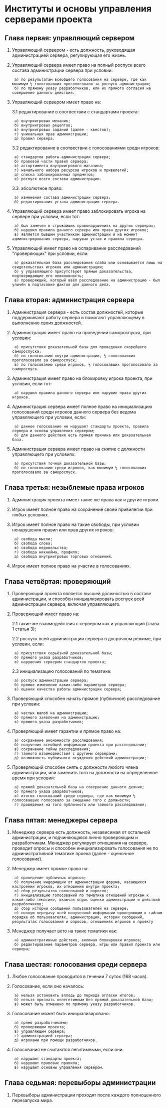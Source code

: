# Институты и основы управления серверами проекта

## Глава первая: управляющий сервером

1. Управляющий сервером - есть должность, руководящая администрацией сервера, регулирующая его жизнь.

2. Управляющий сервера имеет право на полный роспуск всего состава администрации сервера при условии:

	    а) по результатам всеобщего голосования на сервере, где как минимум ½ голосовавших проголосовали за роспуск администрации;
	    б) по прямому указу разработчиков, или их прямого согласия на совершение данного действия.

3. Управляющий сервером имеет право на:

	3.1 редактирование в соотвествии с стандартами проекта:

		а) внутриигровых механик;
		б) внутриигровых рецептов;
		в) внутриигровых заданий (далее - квестов);
		г) уникальных прав администрации;
		д) правил сервера.

	3.2 редактирование в соотвествии с голосованиями среди игроков:

		а) стандартов работы администрации сервера;
		б) правовой части правил сервера;
		в) ассортимента внутриигрового магазина;
		г) начального набора ресурсов игроков и привелегий;
		д) списка заблокированных предметов;
		е) роспуск всего состава администрации.

	3.3. абсолютное право:

		а) изменения состава администрации сервера;
		б) редактирования устава администрации сервера.

4. Управляющий сервера имеет право заблокировать игрока на сервере при условии, если тот:

        а) был замечен в строжайших правонарушениях на других серверах;
	    б) нарушил правила данного сервера или права других игроков;
	    в) является бывшим участником администрации и на момент администрирования сервера, нарушал устав и правила сервера.

5. Управляющий имеет право на оспаривание расследований "проверяющих" при условии, если:

	    а) доказательная база расследования слаба или основывается лишь на свидетельствах игроков или администрации;
	    б) у управляющего присутствуют прямые доказательства, подтверждающие его невиновность;
	    в) проверяющий, который ввёл расследование на администрацию - был уличён в подтасовке фактов для данного дела.

## Глава вторая: администрация сервера

1. Администрация сервера - есть состав должностей, которые поддерживают работу сервера и помогают управляющему в выполнению своих должностей.

2. Администрация имеет право на проведении самороспуска, при условии:

	    а) присутствия доказательной базы для проведения скорейшего самороспуска;
	    б) по голосованию внутри администрации, ½ голосовавших проголосовало за самороспуск;
	    в) по голосованию среди игроков, ⅔ голосовавших проголосовало за самороспуск.

3. Администрация имеет право на блокировку игрока проекта, при условии, если тот:

	    а) нарушил правила данного сервера или нарушил права других игроков.

4. Администрация сервера имеет полное право на инициализацию голосований среди игроков данного сервера без ведома управляющего при условии, если:

	    а) данное голосование не нарушает стандарты проекта, правила сервера и основы управления сервером;
	    б) для данного действия есть прямая причина или доказательная база.

5. Администрация сервера имеет право на снятие с должности управляющего при условиях:

	    а) присутствия точной доказательной базы;
	    б) по голосованию среди игроков, как минимум ½ голосовавших проголосовало за самороспуск.

## Глава третья: незыблемые права игроков

1. Администрация проекта имеет такие же права как и другие игроки.

2. Игрок имеет полное право на сохранение своей привилегии при любых условиях.

3. Игрок имеет полное право на такие свободы, при условии ненарушения правил или прав других игроков:

	    а) свобода мысли;
	    б) свобода слова;
	    в) свобода недовольства;
	    г) свобода никнейма, профиля;
	    д) свобода внутриигровых торговых отношений.

4. Игрок имеет полное право на участие в голосованиях.

## Глава четвёртая: проверяющий

1. Проверяющий проекта является высшей должностью в составе администрации, и способен инициализировать роспуск всей администрации сервера, включая управляющего.

2. Проверяющий имеет право на:

	2.1 такие же взаимодействия с сервером как и управляющий (глава 1 статья 3);
    
	2.2 роспуск всей администрации сервера в досрочном режиме, при условии, если:

		а) присутствия серьёзной доказательной базы;
		б) прямого указа разработчиков;
		в) нарушения сервером стандартов проекта;

	2.3 инициализацию голосований по тематике:

		а) роспуск администрации сервера;
		б) прямое изменение каких-либо параметров сервера;
		в) оценки качества работы администрации сервера;

3. Проверяющий способен начать прямое (публичное) расследование при условии:

	    а) частых жалоб на администрацию;
	    б) прямого заявления на администрацию;
	    в) прямого указа разработчиков;

4. Проверяющий имеет гарантии и прямое право на:

	    а) сохранение анономности расследования;
	    б) получения всеобщей информации проекта при расследовании;
	    в) сохранение тайны расследования;
	    г) тайного взаимодействия с другими серверами;
	    д) возможность публичного осуждения действий администрации;

5. Проверяющий способен снять с должности любого члена администрации, или заменить того на должности на определенное время при условии:

	    а) прямой доказательной базы на совершение данного деяния;
	    б) прямого указа разработчиков;
	    в) итогов голосований среди сервера, где как минимум ½ голосовавших голосовало за смещение того с должности;
	    г) проведения на того публичного или тайного расследования;

## Глава пятая: менеджеры сервера

1. Менеджер сервера есть должность, независимая от остальной администрации, и подчиняющаяся лично проверяющим и разработчикам. Менеджер регулирует отношения на сервере, проводит опросы и способен инициализировать голосования не по административной тематике проека (далее - оценочное голосование).

2. Менеджер имеет прямое право на:

	    а) проведение публичных опросов;
	    б) получение информации от администрации форума, касающихся настроений игроков, их отношений внутри проекта;
	    в) сбор результатов голосований и опросов;
	    г) инициализацию голосований по тематике отношений игрокам к какой-либо тематике, включая опрос оценки администрации и действий разработчиков;
	    д) сбор истории сообщений пользователей на сервере;
	    е) полную передачу всей полученной информации проверяющим в тайном порядке об пользователях, администрации, истории сообщений, результатах голосований и опросов, отношениях игроков к проекту 

3. Менеджер получает вето на такие тематики как:

	    а) административные действия, включая блокировки игроков;
	    б) редактирование параметров сервера, игры или правил проекта или сервера;

## Глава шестая: голосования среди сервера

1. Любое голосование проводится в течении 7 суток (168 часов). 

2. Голосование, если оно началось:

	    а) нельзя остановить вплодь до периода огласки итогов;
	    б) нельзя признать нелегетимным без прямой доказательной базы;
	    в) может быть отменено по прямому указу разработчиков.

3. Голосование может быть инициализировано:

	    а) прямо разработчиками;
	    б) проверяющим проекта;
	    в) управляющим сервера;
	    г) администрацией сервера;
	    д) игроками при помощи разработчиков.

4. Голосования не считаются легитимными, если они:

	    а) нарушают стандарты проекта;
	    б) нарушают правовые правила;
	    в) нарушают основны управления сервером.

## Глава седьмая: перевыборы администрации

1. Перевыборы администрации проходят после каждого полноценного перезапуска мира.